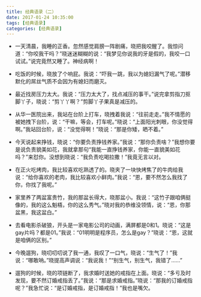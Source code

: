 ```yaml
---
title: 经典语录（二）
date: 2017-01-24 10:35:00
tags: [经典语录]
categories: [经典语录]
---
```


- 一天清晨，我睡的正香。忽然感觉肩膀一阵剧痛，晓把我咬醒了。我惊问道：“你咬我干吗？”晓迷迷糊糊的说：“我梦见你说我的牙是假的，我咬一口试试。”说完竟然又睡了。神经病啊！

<!--more-->

- 吃饭的时候，晓放了个响屁。我说：“吓我一跳，我以为媳妇漏气了呢。”潜移默化的屌丝气质不会因为有媳妇而磨灭。

- 最近找房压力太大。我说：“压力太大了，找点减压的事干。”说完拿剪指刀抠脚丫子，晓说：“剪丫丫啊？”剪脚丫子果真是减压的。

- 从华一医院出来，我站在台阶上打车，晓拽着我说：“往前走走。”我不情愿的被她拽下台阶，说：“干嘛，等会，打车呢。”晓说：“上面阳光刺眼，你没觉得啊。”我站回台阶，说：“没觉得啊！”晓说：“那是你矮，晒不着。”

- 今天说起来挣钱，晓说：“你要负责挣钱养家。”我说：“那你负责啥？”我想你要是说负责貌美如花，我就拿那句“我能一直挣钱养家，你能一直貌美如花吗？”来怼你。没想到晓说：“我负责吃喝拉撒！”我竟无言以对。

- 在正火吃烤肉，我比较喜欢吃熟透了的。晓夹了一块快烤焦了的牛肉给我说：“给你喜欢的老肉，我比较喜欢小鲜肉。”我说：“恩，要不然怎么我找了你，你找了我呢。”

- 家里养了两盆富贵竹，我的那盆长得大，晓那盆小。我说：“这竹子跟咱俩挺像的，我的这么魁梧，你的这么秀气。”晓对我的恭维没领情，说：“恩，你那盆黑，我这盆白。”

- 去看电影杀破狼，开头是一家电影公司的动画，满屏都是0和1。晓说：“这是gay片吗？都是01。”我说：“01明明是程序员，怎么是gay？”晓说：“恩，这就是咱俩的区别。”

- 今晚遛狗，晓叨叨叨说了我一通，我叹了一口气，晓说：“生气了！”我说：“哪敢呐。”晓提高声调说：“我说我！”“别生气，别生气，我错了……”

- 遛狗的时候，晓的项链断了，我求婚时送她的戒指在上面。晓说：“多亏及时发现，要不然订婚戒指丢了。”我说：“那是求婚戒指。”晓说：“那我的订婚戒指呢？”我急忙说：“是订婚戒指，是订婚戒指！”我也是嘴欠。

